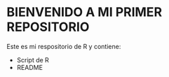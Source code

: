 # BIENVENIDO A MI PRIMER REPOSITORIO
Este es mi respositorio de R y contiene:
- Script de R
- README
